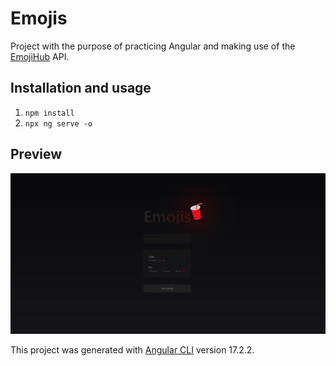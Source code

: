 # Emojis

Project with the purpose of practicing Angular and making use of the [EmojiHub](https://github.com/cheatsnake/emojihub) API.

## Installation and usage

1. `npm install`
2. `npx ng serve -o`

## Preview

<img src='./src/assets/preview.jpg'/>

This project was generated with [Angular CLI](https://github.com/angular/angular-cli) version 17.2.2.
